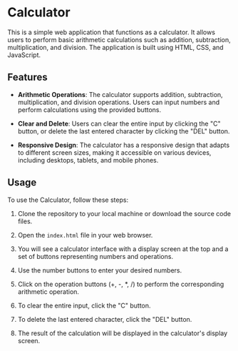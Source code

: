 # Calculator

This is a simple web application that functions as a calculator. It allows users to perform basic arithmetic calculations such as addition, subtraction, multiplication, and division. The application is built using HTML, CSS, and JavaScript.

## Features

- **Arithmetic Operations**: The calculator supports addition, subtraction, multiplication, and division operations. Users can input numbers and perform calculations using the provided buttons.

- **Clear and Delete**: Users can clear the entire input by clicking the "C" button, or delete the last entered character by clicking the "DEL" button.

- **Responsive Design**: The calculator has a responsive design that adapts to different screen sizes, making it accessible on various devices, including desktops, tablets, and mobile phones.

## Usage

To use the Calculator, follow these steps:

1. Clone the repository to your local machine or download the source code files.

2. Open the `index.html` file in your web browser.

3. You will see a calculator interface with a display screen at the top and a set of buttons representing numbers and operations.

4. Use the number buttons to enter your desired numbers.

5. Click on the operation buttons (+, -, \*, /) to perform the corresponding arithmetic operation.

6. To clear the entire input, click the "C" button.

7. To delete the last entered character, click the "DEL" button.

8. The result of the calculation will be displayed in the calculator's display screen.
